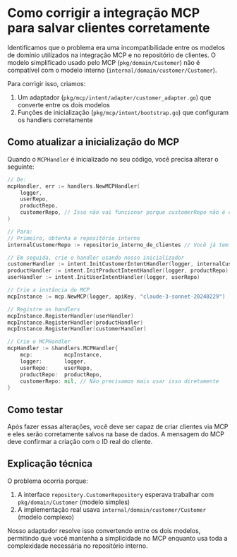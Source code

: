 # Como corrigir a integração MCP para salvar clientes corretamente

Identificamos que o problema era uma incompatibilidade entre os modelos de domínio utilizados na integração MCP e no repositório de clientes. O modelo simplificado usado pelo MCP (`pkg/domain/Customer`) não é compatível com o modelo interno (`internal/domain/customer/Customer`).

Para corrigir isso, criamos:

1. Um adaptador (`pkg/mcp/intent/adapter/customer_adapter.go`) que converte entre os dois modelos
2. Funções de inicialização (`pkg/mcp/intent/bootstrap.go`) que configuram os handlers corretamente

## Como atualizar a inicialização do MCP

Quando o `MCPHandler` é inicializado no seu código, você precisa alterar o seguinte:

```go
// De:
mcpHandler, err := handlers.NewMCPHandler(
    logger,
    userRepo,
    productRepo,
    customerRepo, // Isso não vai funcionar porque customerRepo não é compatível
)

// Para:
// Primeiro, obtenha o repositório interno
internalCustomerRepo := repositorio_interno_de_clientes // Você já tem isso em algum lugar 

// Em seguida, crie o handler usando nosso inicializador
customerHandler := intent.InitCustomerIntentHandler(logger, internalCustomerRepo)
productHandler := intent.InitProductIntentHandler(logger, productRepo)
userHandler := intent.InitUserIntentHandler(logger, userRepo)

// Crie a instância do MCP
mcpInstance := mcp.NewMCP(logger, apiKey, "claude-3-sonnet-20240229")

// Registre os handlers
mcpInstance.RegisterHandler(userHandler)
mcpInstance.RegisterHandler(productHandler)
mcpInstance.RegisterHandler(customerHandler)

// Crie o MCPHandler
mcpHandler := &handlers.MCPHandler{
    mcp:          mcpInstance,
    logger:       logger,
    userRepo:     userRepo,
    productRepo:  productRepo,
    customerRepo: nil, // Não precisamos mais usar isso diretamente
}
```

## Como testar

Após fazer essas alterações, você deve ser capaz de criar clientes via MCP e eles serão corretamente salvos na base de dados. A mensagem do MCP deve confirmar a criação com o ID real do cliente.

## Explicação técnica

O problema ocorria porque:

1. A interface `repository.CustomerRepository` esperava trabalhar com `pkg/domain/Customer` (modelo simples)
2. A implementação real usava `internal/domain/customer/Customer` (modelo complexo)

Nosso adaptador resolve isso convertendo entre os dois modelos, permitindo que você mantenha a simplicidade no MCP enquanto usa toda a complexidade necessária no repositório interno. 